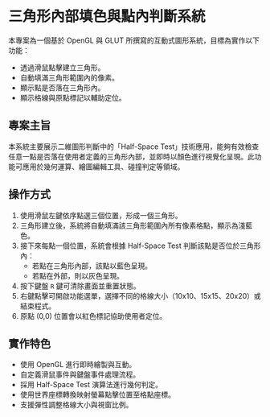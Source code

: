 # 三角形內部填色與點內判斷系統

本專案為一個基於 OpenGL 與 GLUT 所撰寫的互動式圖形系統，目標為實作以下功能：

- 透過滑鼠點擊建立三角形。
- 自動填滿三角形範圍內的像素。
- 顯示點是否落在三角形內。
- 顯示格線與原點標記以輔助定位。

## 專案主旨

本系統主要展示二維圖形判斷中的「Half-Space Test」技術應用，能夠有效檢查任意一點是否落在使用者定義的三角形內部，並即時以顏色進行視覺化呈現。此功能可應用於幾何運算、繪圖編輯工具、碰撞判定等領域。

## 操作方式

1. 使用滑鼠左鍵依序點選三個位置，形成一個三角形。
2. 三角形建立後，系統將自動填滿該三角形範圍內所有像素格點，顯示為淺藍色。
3. 接下來每點一個位置，系統會根據 Half-Space Test 判斷該點是否位於三角形內：
   - 若點在三角形內部，該點以藍色呈現。
   - 若點在外部，則以灰色呈現。
4. 按下鍵盤 `R` 鍵可清除畫面並重置狀態。
5. 右鍵點擊可開啟功能選單，選擇不同的格線大小（10x10、15x15、20x20）或結束程式。
6. 原點 (0,0) 位置會以紅色標記協助使用者定位。

## 實作特色

- 使用 OpenGL 進行即時繪製與互動。
- 自定義滑鼠事件與鍵盤事件處理流程。
- 採用 Half-Space Test 演算法進行幾何判定。
- 使用世界座標轉換映射螢幕點擊位置至格點座標。
- 支援彈性調整格線大小與視窗比例。